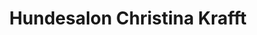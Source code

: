 ---
title: "Hundesalon Christina Krafft"
url: /naumburg-saale/hundesalon-christina-krafft/
shop: Tiersalon
---